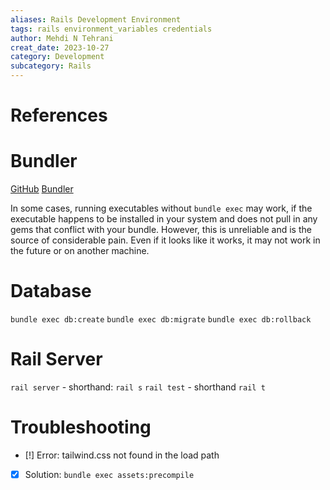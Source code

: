 ```yaml
---
aliases: Rails Development Environment 
tags: rails environment_variables credentials
author: Mehdi N Tehrani
creat_date: 2023-10-27
category: Development
subcategory: Rails
---
```


# References


# Bundler
[GitHub](https://stackoverflow.com/questions/6588674/what-does-bundle-exec-rake-mean)
[Bundler](https://bundler.io/)

In some cases, running executables without `bundle exec` may work, if the executable happens to be installed in your system and does not pull in any gems that conflict with your bundle. However, this is unreliable and is the source of considerable pain. Even if it looks like it works, it may not work in the future or on another machine.

# Database
`bundle exec db:create`
`bundle exec db:migrate`
`bundle exec db:rollback`

# Rail Server
`rail server`
	- shorthand: `rail s`
`rail test`
	- shorthand `rail t`

# Troubleshooting
- [!] Error: tailwind.css not found in the load path
- [x] Solution: `bundle exec assets:precompile` 
